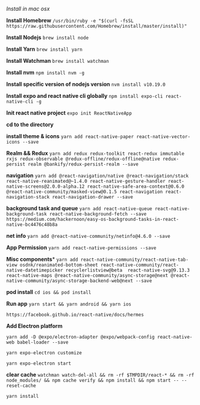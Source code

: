*Install in mac osx*

**Install Homebrew**
```/usr/bin/ruby -e "$(curl -fsSL https://raw.githubusercontent.com/Homebrew/install/master/install)"```

**Install Nodejs**
```brew install node```

**Install Yarn**
```brew install yarn```

**Install Watchman**
```brew install watchman```

**Install nvm**
```npm install nvm -g```

**Install specific version of nodejs version**
```nvm install v10.19.0```

**Install expo and react native cli globally**
```npm install expo-cli react-native-cli -g```

**Init react native project**
```expo init ReactNativeApp```

**cd to the directory**

**install theme & icons**
```yarn add react-native-paper react-native-vector-icons --save```

**Realm && Redux**
```yarn add redux redux-toolkit react-redux immutable rxjs redux-observable @redux-offline/redux-offline@native redux-persist realm @bankify/redux-persist-realm --save```

**navigation**
```yarn add @react-navigation/native @react-navigation/stack react-native-reanimated@~1.4.0 react-native-gesture-handler react-native-screens@2.0.0-alpha.12 react-native-safe-area-context@0.6.0 @react-native-community/masked-view@0.1.5 react-navigation react-navigation-stack react-navigation-drawer --save```

**background task and queue**
```yarn add react-native-queue react-native-background-task react-native-background-fetch --save```
```https://medium.com/hackernoon/easy-os-background-tasks-in-react-native-bc4476c48b8a```

**net info**
```yarn add @react-native-community/netinfo@4.6.0 --save```

**App Permission**
```yarn add react-native-permissions --save```

**Misc components***
```yarn add react-native-community/react-native-tab-view osdnk/reanimated-bottom-sheet react-native-community/react-native-datetimepicker recyclerlistview@beta  react-native-svg@9.13.3 react-native-maps @react-native-community/async-storage@next @react-native-community/async-storage-backend-web@next --save```

**pod install**
```cd ios && pod install```

**Run app**
```yarn start && yarn android && yarn ios```

```https://facebook.github.io/react-native/docs/hermes```

**Add Electron platform**

```yarn add -D @expo/electron-adapter @expo/webpack-config react-native-web babel-loader --save```

```yarn expo-electron customize```

```yarn expo-electron start```

**clear cache**
```watchman watch-del-all && rm -rf $TMPDIR/react-* && rm -rf node_modules/ && npm cache verify && npm install && npm start -- --reset-cache```

```yarn install```